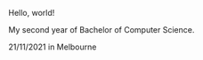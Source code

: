  Hello, world!  

 My second year of Bachelor of Computer Science.
 
 21/11/2021 in Melbourne 


<!---
eirczliu/eirczliu is a ✨ special ✨ repository because its `README.md` (this file) appears on your GitHub profile.
You can click the Preview link to take a look at your changes.
--->
